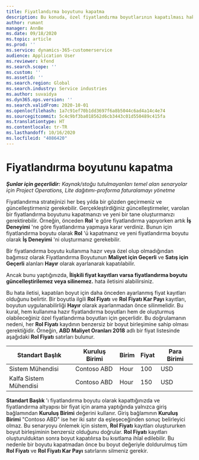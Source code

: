 ```yaml
---
title: Fiyatlandırma boyutunu kapatma
description: Bu konuda, özel fiyatlandırma boyutlarının kapatılması hakkında bilgi verilmektedir.
author: rumant
manager: AnnBe
ms.date: 09/18/2020
ms.topic: article
ms.prod: ''
ms.service: dynamics-365-customerservice
audience: Application User
ms.reviewer: kfend
ms.search.scope: ''
ms.custom: ''
ms.assetid: ''
ms.search.region: Global
ms.search.industry: Service industries
ms.author: suvaidya
ms.dyn365.ops.version: ''
ms.search.validFrom: 2020-10-01
ms.openlocfilehash: 1a7c91ef70b1dd3697f6a8b5044c6ad4a14c4e74
ms.sourcegitcommit: 5c4c9bf3ba018562d6cb3443c01d550489c415fa
ms.translationtype: HT
ms.contentlocale: tr-TR
ms.lasthandoff: 10/16/2020
ms.locfileid: "4086420"
---
```

# <a name="turning-off-a-pricing-dimension"></a>Fiyatlandırma boyutunu kapatma

_**Şunlar için geçerlidir:** Kaynak/stoğu tutulmayanları temel alan senaryolar için Project Operations, Lite dağıtımı-proforma faturalamayı yönetme_

Fiyatlandırma stratejinizi her beş yılda bir gözden geçirmeniz ve güncelleştirmeniz gerekebilir. Gerçekleştirdiğiniz güncelleştirmeler, varolan bir fiyatlandırma boyutunu kapatmanızı ve yeni bir tane oluşturmanızı gerektirebilir. Örneğin, önceden **Rol** 'e göre fiyatlandırma yapıyorken artık **İş Deneyimi** 'ne göre fiyatlandırma yapmaya karar verdiniz. Bunun için fiyatlandırma boyutu olarak **Rol** 'ü kapatmanız ve yeni fiyatlandırma boyutu olarak **İş Deneyimi** 'ni oluşturmanız gerekebilir. 

Bir fiyatlandırma boyutu kullanıma hazır veya özel olup olmadığından bağımsız olarak Fiyatlandırma Boyutunun **Maliyet için Geçerli** ve **Satış için Geçerli** alanları **Hayır** olarak ayarlanarak kapatılabilir.

Ancak bunu yaptığınızda, **İlişkili fiyat kayıtları varsa fiyatlandırma boyutu güncelleştirilemez veya silinemez.** hata iletisini alabilirsiniz.

Bu hata iletisi, kapatılan boyut için daha önceden ayarlanmış fiyat kayıtları olduğunu belirtir. Bir boyutla ilgili **Rol Fiyatı** ve **Rol Fiyatı Kar Payı** kayıtları, boyutun uygulanabilirliği **Hayır** olarak ayarlanmadan önce silinmelidir. Bu kural, hem kullanıma hazır fiyatlandırma boyutları hem de oluşturmuş olabileceğiniz özel fiyatlandırma boyutları için geçerlidir. Bu doğrulamanın nedeni, her **Rol Fiyatı** kaydının benzersiz bir boyut birleşimine sahip olması gerektiğidir. Örneğin, **ABD Maliyet Oranları 2018** adlı bir fiyat listesinde aşağıdaki **Rol Fiyatı** satırları bulunur. 

| Standart Başlık         | Kuruluş Birimi    |Birim   |Fiyat  |Para Birimi  |
| -----------------------|-------------|-------|-------|----------|
| Sistem Mühendisi|Contoso ABD|Hour| 100|USD|
| Kalfa Sistem Mühendisi|Contoso ABD|Hour| 150| USD|


**Standart Başlık** 'ı fiyatlandırma boyutu olarak kapattığınızda ve fiyatlandırma altyapısı bir fiyat için arama yaptığında yalnızca giriş bağlamından **Kuruluş Birimi** değerini kullanır. Giriş bağlamının **Kuruluş Birimi** "Contoso ABD" ise her iki satır da eşleşeceğinden sonuç belirleyici olmaz. Bu senaryoyu önlemek için sistem, **Rol Fiyatı** kayıtları oluştururken boyut birleşiminin benzersiz olduğunu doğrular. **Rol Fiyatı** kayıtları oluşturulduktan sonra boyut kapatılırsa bu kısıtlama ihlal edilebilir. Bu nedenle bir boyutu kapatmadan önce bu boyut değeriyle doldurulmuş tüm **Rol Fiyatı** ve **Rol Fiyatı Kar Payı** satırlarını silmeniz gerekir.
